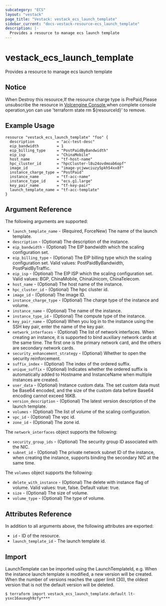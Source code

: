 ```yaml
---
subcategory: "ECS"
layout: "vestack"
page_title: "Vestack: vestack_ecs_launch_template"
sidebar_current: "docs-vestack-resource-ecs_launch_template"
description: |-
  Provides a resource to manage ecs launch template
---
```

# vestack_ecs_launch_template
Provides a resource to manage ecs launch template
## Notice
When Destroy this resource,If the resource charge type is PrePaid,Please unsubscribe the resource 
in  [Volcengine Console](https://console.volcengine.com/finance/unsubscribe/),when complete console operation,yon can
use 'terraform state rm ${resourceId}' to remove.
## Example Usage
```hcl
resource "vestack_ecs_launch_template" "foo" {
  description          = "acc-test-desc"
  eip_bandwidth        = 1
  eip_billing_type     = "PostPaidByBandwidth"
  eip_isp              = "ChinaMobile"
  host_name            = "tf-host-name"
  hpc_cluster_id       = "hpcCluster-l8u24ovdmoab6opf"
  image_id             = "image-ycjwwciuzy5pkh54xx8f"
  instance_charge_type = "PostPaid"
  instance_name        = "tf-acc-name"
  instance_type_id     = "ecs.g1.large"
  key_pair_name        = "tf-key-pair"
  launch_template_name = "tf-acc-template"
}
```
## Argument Reference
The following arguments are supported:
* `launch_template_name` - (Required, ForceNew) The name of the launch template.
* `description` - (Optional) The description of the instance.
* `eip_bandwidth` - (Optional) The EIP bandwidth which the scaling configuration set.
* `eip_billing_type` - (Optional) The EIP billing type which the scaling configuration set. Valid values: PostPaidByBandwidth, PostPaidByTraffic.
* `eip_isp` - (Optional) The EIP ISP which the scaling configuration set. Valid values: BGP, ChinaMobile, ChinaUnicom, ChinaTelecom.
* `host_name` - (Optional) The host name of the instance.
* `hpc_cluster_id` - (Optional) The hpc cluster id.
* `image_id` - (Optional) The image ID.
* `instance_charge_type` - (Optional) The charge type of the instance and volume.
* `instance_name` - (Optional) The name of the instance.
* `instance_type_id` - (Optional) The compute type of the instance.
* `key_pair_name` - (Optional) When you log in to the instance using the SSH key pair, enter the name of the key pair.
* `network_interfaces` - (Optional) The list of network interfaces. When creating an instance, it is supported to bind auxiliary network cards at the same time. The first one is the primary network card, and the others are secondary network cards.
* `security_enhancement_strategy` - (Optional) Whether to open the security reinforcement.
* `suffix_index` - (Optional) The index of the ordered suffix.
* `unique_suffix` - (Optional) Indicates whether the ordered suffix is automatically added to Hostname and InstanceName when multiple instances are created.
* `user_data` - (Optional) Instance custom data. The set custom data must be Base64 encoded, and the size of the custom data before Base64 encoding cannot exceed 16KB.
* `version_description` - (Optional) The latest version description of the launch template.
* `volumes` - (Optional) The list of volume of the scaling configuration.
* `vpc_id` - (Optional) The vpc id.
* `zone_id` - (Optional) The zone id.

The `network_interfaces` object supports the following:

* `security_group_ids` - (Optional) The security group ID associated with the NIC.
* `subnet_id` - (Optional) The private network subnet ID of the instance, when creating the instance, supports binding the secondary NIC at the same time.

The `volumes` object supports the following:

* `delete_with_instance` - (Optional) The delete with instance flag of volume. Valid values: true, false. Default value: true.
* `size` - (Optional) The size of volume.
* `volume_type` - (Optional) The type of volume.

## Attributes Reference
In addition to all arguments above, the following attributes are exported:
* `id` - ID of the resource.
* `launch_template_id` - The launch template id.


## Import
LaunchTemplate can be imported using the LaunchTemplateId, e.g.
When the instance launch template is modified, a new version will be created.
When the number of versions reaches the upper limit (30), the oldest version that is not the default version will be deleted.
```
$ terraform import vestack_ecs_launch_template.default lt-ysxc16auaugh9zfy****
```


